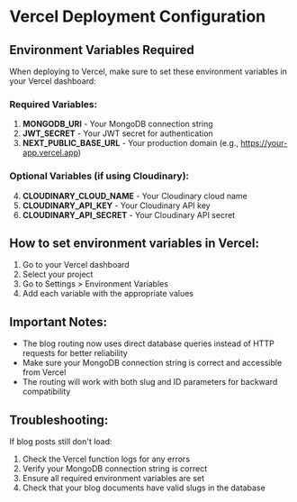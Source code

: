 # Vercel Deployment Configuration

## Environment Variables Required

When deploying to Vercel, make sure to set these environment variables in your Vercel dashboard:

### Required Variables:
1. **MONGODB_URI** - Your MongoDB connection string
2. **JWT_SECRET** - Your JWT secret for authentication
3. **NEXT_PUBLIC_BASE_URL** - Your production domain (e.g., https://your-app.vercel.app)

### Optional Variables (if using Cloudinary):
4. **CLOUDINARY_CLOUD_NAME** - Your Cloudinary cloud name
5. **CLOUDINARY_API_KEY** - Your Cloudinary API key
6. **CLOUDINARY_API_SECRET** - Your Cloudinary API secret

## How to set environment variables in Vercel:

1. Go to your Vercel dashboard
2. Select your project
3. Go to Settings > Environment Variables
4. Add each variable with the appropriate values

## Important Notes:

- The blog routing now uses direct database queries instead of HTTP requests for better reliability
- Make sure your MongoDB connection string is correct and accessible from Vercel
- The routing will work with both slug and ID parameters for backward compatibility

## Troubleshooting:

If blog posts still don't load:
1. Check the Vercel function logs for any errors
2. Verify your MongoDB connection string is correct
3. Ensure all required environment variables are set
4. Check that your blog documents have valid slugs in the database
